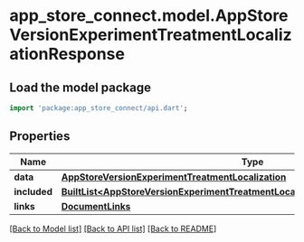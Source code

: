 # app_store_connect.model.AppStoreVersionExperimentTreatmentLocalizationResponse

## Load the model package
```dart
import 'package:app_store_connect/api.dart';
```

## Properties
Name | Type | Description | Notes
------------ | ------------- | ------------- | -------------
**data** | [**AppStoreVersionExperimentTreatmentLocalization**](AppStoreVersionExperimentTreatmentLocalization.md) |  | 
**included** | [**BuiltList&lt;AppStoreVersionExperimentTreatmentLocalizationsResponseIncludedInner&gt;**](AppStoreVersionExperimentTreatmentLocalizationsResponseIncludedInner.md) |  | [optional] 
**links** | [**DocumentLinks**](DocumentLinks.md) |  | 

[[Back to Model list]](../README.md#documentation-for-models) [[Back to API list]](../README.md#documentation-for-api-endpoints) [[Back to README]](../README.md)


